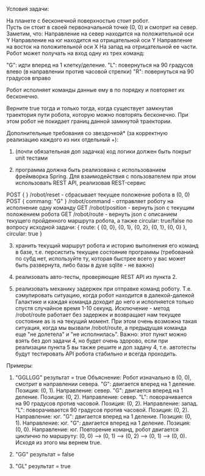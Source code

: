 Условия задачи: 
 
На планете с бесконечной поверхностью стоит робот.  
Пусть он стоит в своей первоначальной точке (0, 0) и смотрит на север. Заметим, что: 
Направление на север находится на положительной оси Y 
Направление на юг находится на отрицательной оси Y 
Направление на восток на положительной оси X 
На запад на отрицательной ее части. 
Робот может получать на вход одну из трех команд: 
 
"G": идти вперед на 1 клетку/деление. 
"L": повернуться на 90 градусов влево (в направлении против часовой стрелки) 
"R": повернуться на 90 градусов вправо  
 
Робот исполняет команды данные ему в по порядку и повторяет их бесконечно. 
 
Верните true тогда и только тогда, когда существует замкнутая траектория пути робота, которую можно повторять бесконечно. При этом робот не покидает границ данной замкнутой траектории. 
 
Дополнительные требования со звездочкой* (за корректную реализацию каждого из них отдельный +): 
 
1) (почти обязательная доп задачка) код логики должен быть покрыт unit тестами 
 
2) программа должна быть реализована с использованием фреймворка Spring. 
Для взаимодействия с пользователем при этом использовать REST API, реализовав REST-сервис  
 
POST { }   /robot/reset   -  сбрасывает текущее положение робота в (0, 0) 
POST { commang: "G" }  /robot/command  - отправляет роботу на исполнение одну команду 
GET /robot/position - вернуть json с текущим положением робота 
GET /robot/route - вернуть json с описанием текущего пройденного маршрута робота, а также circular: true/false по вопросу исходной задачи: 
{ 
     route: { {0, 0}, {0, 1}, {0, 2}, {0, 1}, {0, 0} }, 
     circular: true 
}     
 
3) хранить текущий маршрут робота и историю выполнения его команд в базе, т.е. персистить текущее состояние программы (требований по субд нет, используйте ту, которая быстрее всего у вас может быть развернута, либо базы в духе sqlite - не важно) 
 
4) реализовать авто-тесты, проверяющие REST API из пункта 2. 
 
5) реализовать механику задержек при отправке команд роботу. Т.е. сэмулировать ситуацию, когда робот находится в далекой-далекой Галактике и каждая команда доходит до него и исполняется только спустя случайное время 1-10 секунд. Исключение - метод /robot/route работает без задержек и возвращает нам текущее состояние as is на текущий момент. При этом очень возможна такая ситуация, когда мы вызвали /robot/route, а предыдущая команда еще "не долетела" и "не исполнилась". Важно: этот пункт можно взять без доп задачи 4, но будет очень здорово, если при реализации пункта 5 вы также решите и доп задачу 4, т.е. автотесты будут тестировать API робота стабильно и всегда проходить. 
 
Примеры: 
 
1) "GGLLGG" 
результат = true 
Объяснение: Робот изначально в (0, 0), смотрит в направлении севера. 
"G": двигается вперед на 1 деление. Позиция: (0, 1). Направление: север. 
"G": двигается вперед на 1 деление. Позиция: (0, 2). Направление: север. 
"L": поворачивается на 90 градусов против часовой. Позиция: (0, 2). Направление: запад. 
"L": поворачивается 90 градусов против часовой. Позиция: (0, 2). Направление: юг. 
"G": двигается вперед на 1 деление. Позиция: (0, 1). Направление: юг. 
"G": двигается вперед на 1 деление. Позиция: (0, 0). Направление: юг. 
Повторение команд, робот двигается циклично по маршруту: (0, 0) --> (0, 1) --> (0, 2) --> (0, 1) --> (0, 0). 
Исходя из этого мы вернем true. 
 
2) "GG" 
результат = false 
 
3) "GL" 
результат = true